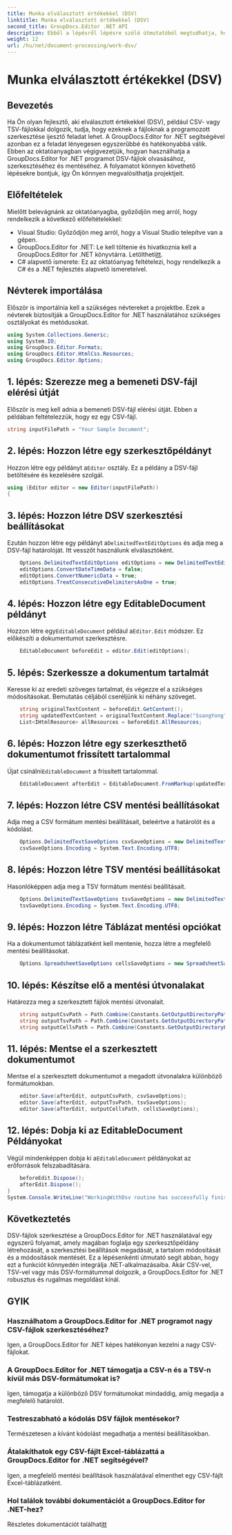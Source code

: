 ```yaml
---
title: Munka elválasztott értékekkel (DSV)
linktitle: Munka elválasztott értékekkel (DSV)
second_title: GroupDocs.Editor .NET API
description: Ebből a lépésről lépésre szóló útmutatóból megtudhatja, hogyan szerkeszthet CSV- és TSV-fájlokat a GroupDocs.Editor for .NET használatával. Javítsa .NET-projektjeit könnyedén.
weight: 12
url: /hu/net/document-processing/work-dsv/
---
```


# Munka elválasztott értékekkel (DSV)

## Bevezetés
Ha Ön olyan fejlesztő, aki elválasztott értékekkel (DSV), például CSV- vagy TSV-fájlokkal dolgozik, tudja, hogy ezeknek a fájloknak a programozott szerkesztése ijesztő feladat lehet. A GroupDocs.Editor for .NET segítségével azonban ez a feladat lényegesen egyszerűbbé és hatékonyabbá válik. Ebben az oktatóanyagban végigvezetjük, hogyan használhatja a GroupDocs.Editor for .NET programot DSV-fájlok olvasásához, szerkesztéséhez és mentéséhez. A folyamatot könnyen követhető lépésekre bontjuk, így Ön könnyen megvalósíthatja projektjeit.
## Előfeltételek
Mielőtt belevágnánk az oktatóanyagba, győződjön meg arról, hogy rendelkezik a következő előfeltételekkel:
- Visual Studio: Győződjön meg arról, hogy a Visual Studio telepítve van a gépen.
-  GroupDocs.Editor for .NET: Le kell töltenie és hivatkoznia kell a GroupDocs.Editor for .NET könyvtárra. Letöltheti[itt](https://releases.groupdocs.com/editor/net/).
- C# alapvető ismerete: Ez az oktatóanyag feltételezi, hogy rendelkezik a C# és a .NET fejlesztés alapvető ismereteivel.
## Névterek importálása
Először is importálnia kell a szükséges névtereket a projektbe. Ezek a névterek biztosítják a GroupDocs.Editor for .NET használatához szükséges osztályokat és metódusokat.
```csharp
using System.Collections.Generic;
using System.IO;
using GroupDocs.Editor.Formats;
using GroupDocs.Editor.HtmlCss.Resources;
using GroupDocs.Editor.Options;
```

## 1. lépés: Szerezze meg a bemeneti DSV-fájl elérési útját
Először is meg kell adnia a bemeneti DSV-fájl elérési útját. Ebben a példában feltételezzük, hogy ez egy CSV-fájl.
```csharp
string inputFilePath = "Your Sample Document";
```
## 2. lépés: Hozzon létre egy szerkesztőpéldányt
 Hozzon létre egy példányt a`Editor` osztály. Ez a példány a DSV-fájl betöltésére és kezelésére szolgál.
```csharp
using (Editor editor = new Editor(inputFilePath))
{
```
## 3. lépés: Hozzon létre DSV szerkesztési beállításokat
 Ezután hozzon létre egy példányt a`DelimitedTextEditOptions` és adja meg a DSV-fájl határolóját. Itt vesszőt használunk elválasztóként.
```csharp
    Options.DelimitedTextEditOptions editOptions = new DelimitedTextEditOptions(",");
    editOptions.ConvertDateTimeData = false;
    editOptions.ConvertNumericData = true;
    editOptions.TreatConsecutiveDelimitersAsOne = true;
```
## 4. lépés: Hozzon létre egy EditableDocument példányt
 Hozzon létre egy`EditableDocument` például a`Editor.Edit` módszer. Ez előkészíti a dokumentumot szerkesztésre.
```csharp
    EditableDocument beforeEdit = editor.Edit(editOptions);
```
## 5. lépés: Szerkessze a dokumentum tartalmát
Keresse ki az eredeti szöveges tartalmat, és végezze el a szükséges módosításokat. Bemutatás céljából cseréljünk ki néhány szöveget.
```csharp
    string originalTextContent = beforeEdit.GetContent();
    string updatedTextContent = originalTextContent.Replace("SsangYong", "Chevrolet").Replace("Kyron", "Camaro");
    List<IHtmlResource> allResources = beforeEdit.AllResources;
```
## 6. lépés: Hozzon létre egy szerkeszthető dokumentumot frissített tartalommal
 Újat csinálni`EditableDocument` a frissített tartalommal.
```csharp
    EditableDocument afterEdit = EditableDocument.FromMarkup(updatedTextContent, allResources);
```
## 7. lépés: Hozzon létre CSV mentési beállításokat
Adja meg a CSV formátum mentési beállításait, beleértve a határolót és a kódolást.
```csharp
    Options.DelimitedTextSaveOptions csvSaveOptions = new DelimitedTextSaveOptions(",");
    csvSaveOptions.Encoding = System.Text.Encoding.UTF8;
```
## 8. lépés: Hozzon létre TSV mentési beállításokat
Hasonlóképpen adja meg a TSV formátum mentési beállításait.
```csharp
    Options.DelimitedTextSaveOptions tsvSaveOptions = new DelimitedTextSaveOptions("\t");
    tsvSaveOptions.Encoding = System.Text.Encoding.UTF8;
```
## 9. lépés: Hozzon létre Táblázat mentési opciókat
Ha a dokumentumot táblázatként kell mentenie, hozza létre a megfelelő mentési beállításokat.
```csharp
    Options.SpreadsheetSaveOptions cellsSaveOptions = new SpreadsheetSaveOptions(SpreadsheetFormats.Xlsm);
```
## 10. lépés: Készítse elő a mentési útvonalakat
Határozza meg a szerkesztett fájlok mentési útvonalait.
```csharp
    string outputCsvPath = Path.Combine(Constants.GetOutputDirectoryPath(inputFilePath), Path.GetFileNameWithoutExtension(inputFilePath) + ".csv");
    string outputTsvPath = Path.Combine(Constants.GetOutputDirectoryPath(inputFilePath), Path.GetFileNameWithoutExtension(inputFilePath) + ".tsv");
    string outputCellsPath = Path.Combine(Constants.GetOutputDirectoryPath(inputFilePath), Path.GetFileNameWithoutExtension(inputFilePath) + ".xlsm");
```
## 11. lépés: Mentse el a szerkesztett dokumentumot
Mentse el a szerkesztett dokumentumot a megadott útvonalakra különböző formátumokban.
```csharp
    editor.Save(afterEdit, outputCsvPath, csvSaveOptions);
    editor.Save(afterEdit, outputTsvPath, tsvSaveOptions);
    editor.Save(afterEdit, outputCellsPath, cellsSaveOptions);
```
## 12. lépés: Dobja ki az EditableDocument Példányokat
 Végül mindenképpen dobja ki a`EditableDocument` példányokat az erőforrások felszabadítására.
```csharp
    beforeEdit.Dispose();
    afterEdit.Dispose();
}
System.Console.WriteLine("WorkingWithDsv routine has successfully finished");
```
## Következtetés
DSV-fájlok szerkesztése a GroupDocs.Editor for .NET használatával egy egyszerű folyamat, amely magában foglalja egy szerkesztőpéldány létrehozását, a szerkesztési beállítások megadását, a tartalom módosítását és a módosítások mentését. Ez a lépésenkénti útmutató segít abban, hogy ezt a funkciót könnyedén integrálja .NET-alkalmazásaiba. Akár CSV-vel, TSV-vel vagy más DSV-formátummal dolgozik, a GroupDocs.Editor for .NET robusztus és rugalmas megoldást kínál.
## GYIK
### Használhatom a GroupDocs.Editor for .NET programot nagy CSV-fájlok szerkesztéséhez?
Igen, a GroupDocs.Editor for .NET képes hatékonyan kezelni a nagy CSV-fájlokat.
### A GroupDocs.Editor for .NET támogatja a CSV-n és a TSV-n kívül más DSV-formátumokat is?
Igen, támogatja a különböző DSV formátumokat mindaddig, amíg megadja a megfelelő határolót.
### Testreszabható a kódolás DSV fájlok mentésekor?
Természetesen a kívánt kódolást megadhatja a mentési beállításokban.
### Átalakíthatok egy CSV-fájlt Excel-táblázattá a GroupDocs.Editor for .NET segítségével?
Igen, a megfelelő mentési beállítások használatával elmenthet egy CSV-fájlt Excel-táblázatként.
### Hol találok további dokumentációt a GroupDocs.Editor for .NET-hez?
 Részletes dokumentációt találhat[itt](https://tutorials.groupdocs.com/editor/net/)